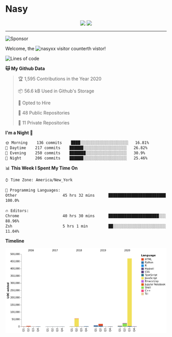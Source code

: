 # Nasy

<p align="center">
<img height="200" src="https://github-readme-stats.vercel.app/api?username=nasyxx&count_private=true&show_icons=true&theme=dracula&include_all_commits=true"/>
<img height="200" src="https://github-readme-stats.vercel.app/api/top-langs/?username=nasyxx&theme=dracula&hide=html,jupyter+notebook&count_private=true&show_icons=true"/>
</p>
  
----------------

![Sponsor](https://img.shields.io/static/v1.svg?label=Sponsor&message=%E2%9D%A4&logo=GitHub&style=flat&color=pink)
 
Welcome, the ![nasyxx visitor counter](https://count.getloli.com/get/@nasyxx?theme=rule34)th vistor!
 
<!--START_SECTION:waka-->
![Lines of code](https://img.shields.io/badge/From%20Hello%20World%20I%27ve%20Written-15.2%20million%20lines%20of%20code-blue)

**🐱 My Github Data** 

> 🏆 1,595 Contributions in the Year 2020
 > 
> 📦 56.6 kB Used in Github's Storage 
 > 
> 💼 Opted to Hire
 > 
> 📜 48 Public Repositories
 > 
> 🔑 11 Private Repositories 

**I'm a Night 🦉** 

```text
🌞 Morning    136 commits    ████░░░░░░░░░░░░░░░░░░░░░   16.81% 
🌆 Daytime    217 commits    ██████░░░░░░░░░░░░░░░░░░░   26.82% 
🌃 Evening    250 commits    ███████░░░░░░░░░░░░░░░░░░   30.9% 
🌙 Night      206 commits    ██████░░░░░░░░░░░░░░░░░░░   25.46%

```


📊 **This Week I Spent My Time On** 

```text
⌚︎ Time Zone: America/New_York

💬 Programming Languages: 
Other                    45 hrs 32 mins      █████████████████████████   100.0%

🔥 Editors: 
Chrome                   40 hrs 30 mins      ██████████████████████░░░   88.96% 
Zsh                      5 hrs 1 min         ██░░░░░░░░░░░░░░░░░░░░░░░   11.04%

```

**Timeline**

![Chart not found](https://github.com/nasyxx/nasyxx/blob/master/charts/bar_graph.png) 


<!--END_SECTION:waka-->

<!-- ![visitors](https://visitor-badge.laobi.icu/badge?page_id=nasyxx.nasyxx) -->
